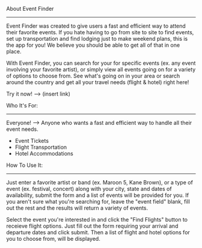 About Event Finder
________________

Event Finder was created to give users a fast and efficient way to attend their favorite events. If you hate having to go from site to site to find events, set up transportation and find lodging just to make weekend plans, this is the app for you! We believe you should be able to get all of that in one place.

With Event Finder, you can search for your for specific events (ex. any event involving your favorite artist), or simply view all events going on for a variety of options to choose from. See what's going on in your area or search around the country and get all your travel needs (flight & hotel) right here!

Try it now! --> (insert link)

Who It's For:
________________

Everyone! --> Anyone who wants a fast and efficient way to handle all their event needs.

* Event Tickets
* Flight Transportation
* Hotel Accommodations



How To Use It:
_________________

Just enter a favorite artist or band (ex. Maroon 5, Kane Brown), or a type of event (ex. festival, concert) along with your city, state and dates of availability, submit the form and a list of events will be provided for you. If you aren't sure what you're searching for, leave the "event field" blank, fill out the rest and the results will return a variety of events.

Select the event you're interested in and click the "Find Flights" button to receieve flight options. Just fill out the form requiring your arrival and departure dates and click submit. Then a list of flight and hotel options for you to choose from, will be displayed.